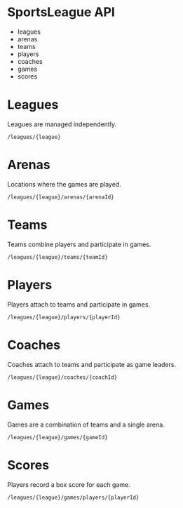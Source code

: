 # SportsLeague API

* leagues
* arenas
* teams
* players
* coaches
* games
* scores

# Leagues

Leagues are managed independently.

```
/leagues/{league}
```

# Arenas

Locations where the games are played.

```
/leagues/{league}/arenas/{arenaId}
```

# Teams

Teams combine players and participate in games.

```
/leagues/{league}/teams/{teamId}
```

# Players

Players attach to teams and participate in games.

```
/leagues/{league}/players/{playerId}
```

# Coaches

Coaches attach to teams and participate as game leaders.

```
/leagues/{league}/coaches/{coachId}
```

# Games

Games are a combination of teams and a single arena.

```
/leagues/{league}/games/{gameId}
```

# Scores

Players record a box score for each game.

```
/leagues/{league}/games/players/{playerId}
```

